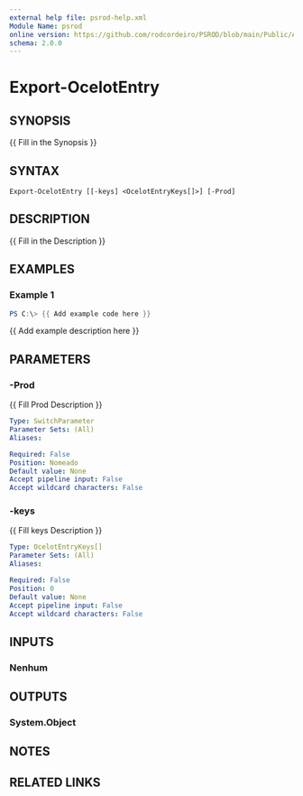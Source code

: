 ```yaml
---
external help file: psrod-help.xml
Module Name: psrod
online version: https://github.com/rodcordeiro/PSROD/blob/main/Public/Authoral/Discord.ps1
schema: 2.0.0
---
```


# Export-OcelotEntry

## SYNOPSIS
{{ Fill in the Synopsis }}

## SYNTAX

```
Export-OcelotEntry [[-keys] <OcelotEntryKeys[]>] [-Prod]
```

## DESCRIPTION
{{ Fill in the Description }}

## EXAMPLES

### Example 1
```powershell
PS C:\> {{ Add example code here }}
```

{{ Add example description here }}

## PARAMETERS

### -Prod
{{ Fill Prod Description }}

```yaml
Type: SwitchParameter
Parameter Sets: (All)
Aliases:

Required: False
Position: Nomeado
Default value: None
Accept pipeline input: False
Accept wildcard characters: False
```

### -keys
{{ Fill keys Description }}

```yaml
Type: OcelotEntryKeys[]
Parameter Sets: (All)
Aliases:

Required: False
Position: 0
Default value: None
Accept pipeline input: False
Accept wildcard characters: False
```

## INPUTS

### Nenhum

## OUTPUTS

### System.Object
## NOTES

## RELATED LINKS
